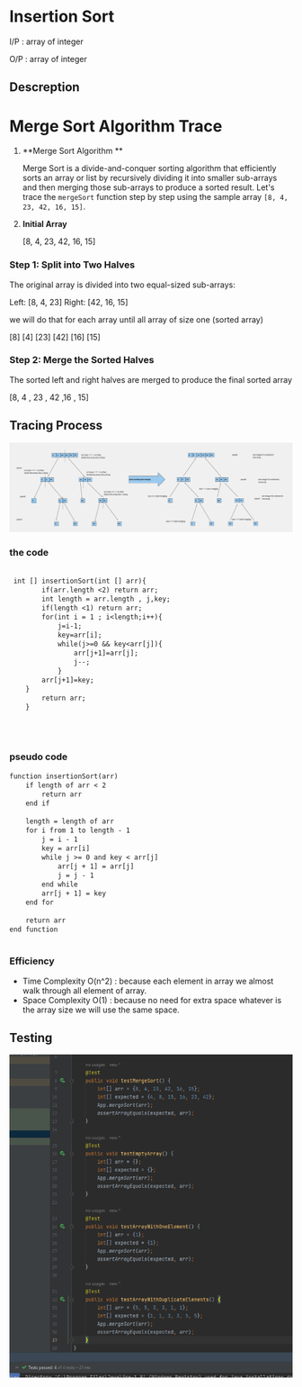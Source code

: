 # Insertion Sort   
<!-- Description of the  -->


I/P : array of integer

O/P : array of integer
## Descreption

# Merge Sort Algorithm Trace

1. **Merge Sort Algorithm **

   Merge Sort is a divide-and-conquer sorting algorithm that efficiently sorts an array or list by recursively dividing it into smaller sub-arrays and then merging those sub-arrays to produce a sorted result. Let's trace the `mergeSort` function step by step using the sample array `[8, 4, 23, 42, 16, 15]`.

2. **Initial Array**


   [8, 4, 23, 42, 16, 15]

    
### Step 1: Split into Two Halves

The original array is divided into two equal-sized sub-arrays:

Left: [8, 4, 23]
Right: [42, 16, 15]

we will do that for each array until all array of size one (sorted array)


[8]  [4]  [23]  [42] [16]  [15]


### Step 2: Merge the Sorted Halves

The sorted left and right halves are merged to produce the final sorted array

[8,  4  , 23  , 42  ,16  ,  15]








## Tracing Process 
<!-- Embedded whiteboard image -->
![](../merge/Whiteboard%2014.png)
### the code

```

 int [] insertionSort(int [] arr){
        if(arr.length <2) return arr;
        int length = arr.length , j,key;
        if(length <1) return arr;
        for(int i = 1 ; i<length;i++){
            j=i-1;
            key=arr[i];
            while(j>=0 && key<arr[j]){
                arr[j+1]=arr[j];
                j--;
            }
        arr[j+1]=key;
    }
        return arr;
    }




```

### pseudo code

```
function insertionSort(arr)
    if length of arr < 2
        return arr
    end if
    
    length = length of arr
    for i from 1 to length - 1
        j = i - 1
        key = arr[i]
        while j >= 0 and key < arr[j]
            arr[j + 1] = arr[j]
            j = j - 1
        end while
        arr[j + 1] = key
    end for
    
    return arr
end function


```




### Efficiency
 * Time Complexity  O(n^2) : because each element in array we almost walk through all element of array. 
 * Space Complexity O(1) : because no need for extra space whatever is the array size we will use the same space.

## Testing

![](../merge/ms.png)


